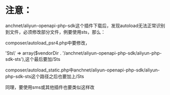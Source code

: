 # 注意：
anchnet/aliyun-openapi-php-sdk这个插件下载后，发现autoload无法正常识别到文件，必须修改部分文件，例要使用sts，那么：

composer/autoload_psr4.php中要修改，

'Sts\\' => array($vendorDir . '/anchnet/aliyun-openapi-php-sdk/aliyun-php-sdk-sts'),这个最后要加/Sts

composer/autoload_static.php中anchnet/aliyun-openapi-php-sdk/aliyun-php-sdk-sts这个路径之后也要加上/Sts

同理，要使用sms或其他插件也要类似这样改
